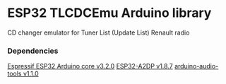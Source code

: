 # ESP32 TLCDCEmu Arduino library
CD changer emulator for Tuner List (Update List) Renault radio

### Dependencies
[Espressif ESP32 Arduino core v3.2.0](https://github.com/espressif/arduino-esp32/releases/tag/3.2.0)
[ESP32-A2DP v1.8.7](https://github.com/pschatzmann/ESP32-A2DP/releases/tag/v1.8.7)
[arduino-audio-tools v1.1.0](https://github.com/pschatzmann/arduino-audio-tools/releases/tag/v1.1.0)